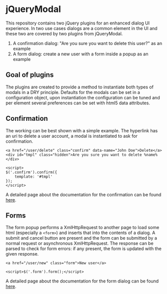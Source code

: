 jQueryModal
===
This repository contains two jQuery plugins for an enhanced dialog UI experience. In two use cases dialogs are a common element in the UI and these two are covered by two plugins from jQueryModal.

1. A confirmation dialog: "Are you sure you want to delete this user?" as an example
2. A form dialog: create a new user with a form inside a popup as an example

Goal of plugins
---
The plugins are created to provide a method to instantiate both types of modals in a DRY principle. Defaults for the modals can be set in a configuration object, upon instantiation the configuration can be tuned and per element several preferences can be set with html5 data attributes.

Confirmation
---
The working can be best shown with a simple example. The hyperlink has an uri to delete a user account, a modal is instantiated to ask for confirmation.

    <a href="/user/delete" class="confirm" data-name="John Doe">Delete</a>
    <div id="tmpl" class="hidden">Are you sure you want to delete %name%</div>

    <script>
    $('.confirm').confirm({
        template: '#tmpl'
    });
    </script>

A detailed page about the documentation for the confirmation can be found [here](https://github.com/Soflomo/jQueryModal/blob/master/docs/Confirm.md).

Forms
---
The form popup performs a XmlHttpRequest to another page to load some html (especially a `<form>`) and inserts that into the contents of a dialog. A submit and cancel button are present and the form can be submitted by a normal request or asynchronous XmlHttpRequest. The response can be parsed to check for form errors: if any present, the form is updated with the given response.

    <a href="/user/new" class="form">New user</a>

    <script>$('.form').form();</script>

A detailed page about the documentation for the form dialog can be found [here](https://github.com/Soflomo/jQueryModal/blog/master/docs/Form.md).
